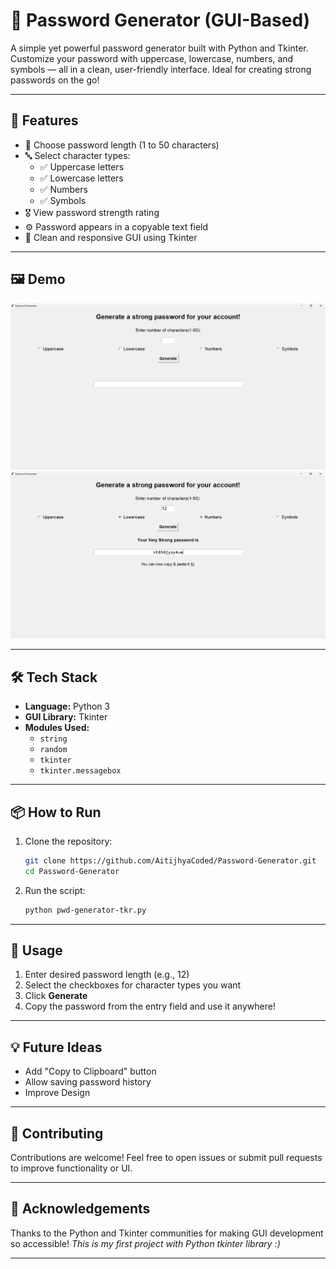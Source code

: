# 🔐 Password Generator (GUI-Based)

A simple yet powerful password generator built with Python and Tkinter. Customize your password with uppercase, lowercase, numbers, and symbols — all in a clean, user-friendly interface. Ideal for creating strong passwords on the go!

---

## 🚀 Features

- 📏 Choose password length (1 to 50 characters)
- 🔤 Select character types:
  - ✅ Uppercase letters
  - ✅ Lowercase letters
  - ✅ Numbers
  - ✅ Symbols
- 🎖️ View password strength rating
- ⚙️ Password appears in a copyable text field
- 📱 Clean and responsive GUI using Tkinter

---

## 🖼️ Demo

![password-generator-ui](preview1.png)
![password-generator-ui](preview2.png)

---

## 🛠️ Tech Stack

- **Language:** Python 3
- **GUI Library:** Tkinter
- **Modules Used:**
  - `string`
  - `random`
  - `tkinter`
  - `tkinter.messagebox`

---

## 📦 How to Run

1. Clone the repository:
   ```bash
   git clone https://github.com/AitijhyaCoded/Password-Generator.git
   cd Password-Generator
   ```

2. Run the script:
   ```bash
   python pwd-generator-tkr.py
   ```

---

## 📝 Usage

1. Enter desired password length (e.g., 12)
2. Select the checkboxes for character types you want
3. Click **Generate**
4. Copy the password from the entry field and use it anywhere!

---

## 💡 Future Ideas

- Add "Copy to Clipboard" button
- Allow saving password history 
- Improve Design

---

## 🤝 Contributing

Contributions are welcome! Feel free to open issues or submit pull requests to improve functionality or UI.

---

## 🙌 Acknowledgements

Thanks to the Python and Tkinter communities for making GUI development so accessible! 
*This is my first project with Python tkinter library :)*

---

